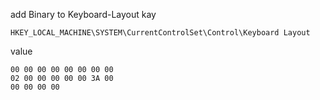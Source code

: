 add Binary <Scancode Map> to Keyboard-Layout kay 
```
HKEY_LOCAL_MACHINE\SYSTEM\CurrentControlSet\Control\Keyboard Layout
```
value 
```
00 00 00 00 00 00 00 00 
02 00 00 00 00 00 3A 00
00 00 00 00
```
